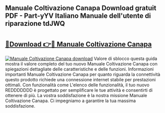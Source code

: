 ## Manuale Coltivazione Canapa Download gratuit PDF - Part-yYV Italiano Manuale dell'utente di riparazione tdJWQ

# <h2><a href="http://dfbnx78.blite.top/?on=Manuale+Coltivazione+Canapa">🔗Download 👉🔴 Manuale Coltivazione Canapa</a></h2>

[![Manuale Coltivazione Canapa download](https://i.imgur.com/lujVjoI.png)](http://dfbnx78.blite.top/?on=Manuale+Coltivazione+Canapa)
Valore di sblocco questa guida mostra il valore completo del tuo nuovo Manuale Coltivazione Canapa con spiegazioni dettagliate delle caratteristiche e delle funzioni. Informazioni importanti Manuale Coltivazione Canapa per quanto riguarda la connettività questo prodotto richiede una connessione internet stabile per prestazioni ottimali. Con funzionalità come L'elenco delle funzionalità, il tuo nuovo REDDDDDDD è progettato per semplificare le tue attività e consentirti di ottenere di più. La vostra soddisfazione è la nostra missione Manuale Coltivazione Canapa. Ci impegniamo a garantire la tua massima soddisfazione.
